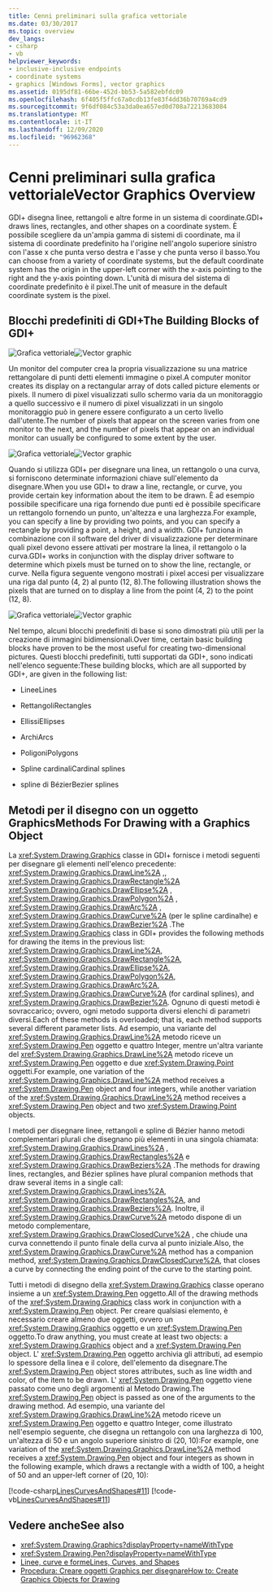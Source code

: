 ```yaml
---
title: Cenni preliminari sulla grafica vettoriale
ms.date: 03/30/2017
ms.topic: overview
dev_langs:
- csharp
- vb
helpviewer_keywords:
- inclusive-inclusive endpoints
- coordinate systems
- graphics [Windows Forms], vector graphics
ms.assetid: 0195df81-66be-452d-bb53-5a582ebfdc09
ms.openlocfilehash: 6f405f5ffc67a0cdb13fe83f4dd36b70769a4cd9
ms.sourcegitcommit: 9f6df084c53a3da0ea657ed0d708a72213683084
ms.translationtype: MT
ms.contentlocale: it-IT
ms.lasthandoff: 12/09/2020
ms.locfileid: "96962368"
---
```

# <a name="vector-graphics-overview"></a><span data-ttu-id="c8fcd-102">Cenni preliminari sulla grafica vettoriale</span><span class="sxs-lookup"><span data-stu-id="c8fcd-102">Vector Graphics Overview</span></span>
<span data-ttu-id="c8fcd-103">GDI+ disegna linee, rettangoli e altre forme in un sistema di coordinate.</span><span class="sxs-lookup"><span data-stu-id="c8fcd-103">GDI+ draws lines, rectangles, and other shapes on a coordinate system.</span></span> <span data-ttu-id="c8fcd-104">È possibile scegliere da un'ampia gamma di sistemi di coordinate, ma il sistema di coordinate predefinito ha l'origine nell'angolo superiore sinistro con l'asse x che punta verso destra e l'asse y che punta verso il basso.</span><span class="sxs-lookup"><span data-stu-id="c8fcd-104">You can choose from a variety of coordinate systems, but the default coordinate system has the origin in the upper-left corner with the x-axis pointing to the right and the y-axis pointing down.</span></span> <span data-ttu-id="c8fcd-105">L'unità di misura del sistema di coordinate predefinito è il pixel.</span><span class="sxs-lookup"><span data-stu-id="c8fcd-105">The unit of measure in the default coordinate system is the pixel.</span></span>  
  
## <a name="the-building-blocks-of-gdi"></a><span data-ttu-id="c8fcd-106">Blocchi predefiniti di GDI+</span><span class="sxs-lookup"><span data-stu-id="c8fcd-106">The Building Blocks of GDI+</span></span>  
 <span data-ttu-id="c8fcd-107">![Grafica vettoriale](./media/aboutgdip02-art01.gif "AboutGdip02_Art01")</span><span class="sxs-lookup"><span data-stu-id="c8fcd-107">![Vector graphic](./media/aboutgdip02-art01.gif "AboutGdip02_Art01")</span></span>  
  
 <span data-ttu-id="c8fcd-108">Un monitor del computer crea la propria visualizzazione su una matrice rettangolare di punti detti elementi immagine o pixel.</span><span class="sxs-lookup"><span data-stu-id="c8fcd-108">A computer monitor creates its display on a rectangular array of dots called picture elements or pixels.</span></span> <span data-ttu-id="c8fcd-109">Il numero di pixel visualizzati sullo schermo varia da un monitoraggio a quello successivo e il numero di pixel visualizzati in un singolo monitoraggio può in genere essere configurato a un certo livello dall'utente.</span><span class="sxs-lookup"><span data-stu-id="c8fcd-109">The number of pixels that appear on the screen varies from one monitor to the next, and the number of pixels that appear on an individual monitor can usually be configured to some extent by the user.</span></span>  
  
 <span data-ttu-id="c8fcd-110">![Grafica vettoriale](./media/aboutgdip02-art02.gif "AboutGdip02_Art02")</span><span class="sxs-lookup"><span data-stu-id="c8fcd-110">![Vector graphic](./media/aboutgdip02-art02.gif "AboutGdip02_Art02")</span></span>  
  
 <span data-ttu-id="c8fcd-111">Quando si utilizza GDI+ per disegnare una linea, un rettangolo o una curva, si forniscono determinate informazioni chiave sull'elemento da disegnare.</span><span class="sxs-lookup"><span data-stu-id="c8fcd-111">When you use GDI+ to draw a line, rectangle, or curve, you provide certain key information about the item to be drawn.</span></span> <span data-ttu-id="c8fcd-112">È ad esempio possibile specificare una riga fornendo due punti ed è possibile specificare un rettangolo fornendo un punto, un'altezza e una larghezza.</span><span class="sxs-lookup"><span data-stu-id="c8fcd-112">For example, you can specify a line by providing two points, and you can specify a rectangle by providing a point, a height, and a width.</span></span> <span data-ttu-id="c8fcd-113">GDI+ funziona in combinazione con il software del driver di visualizzazione per determinare quali pixel devono essere attivati per mostrare la linea, il rettangolo o la curva.</span><span class="sxs-lookup"><span data-stu-id="c8fcd-113">GDI+ works in conjunction with the display driver software to determine which pixels must be turned on to show the line, rectangle, or curve.</span></span> <span data-ttu-id="c8fcd-114">Nella figura seguente vengono mostrati i pixel accesi per visualizzare una riga dal punto (4, 2) al punto (12, 8).</span><span class="sxs-lookup"><span data-stu-id="c8fcd-114">The following illustration shows the pixels that are turned on to display a line from the point (4, 2) to the point (12, 8).</span></span>  
  
 <span data-ttu-id="c8fcd-115">![Grafica vettoriale](./media/aboutgdip02-art03.gif "AboutGdip02_Art03")</span><span class="sxs-lookup"><span data-stu-id="c8fcd-115">![Vector graphic](./media/aboutgdip02-art03.gif "AboutGdip02_Art03")</span></span>  
  
 <span data-ttu-id="c8fcd-116">Nel tempo, alcuni blocchi predefiniti di base si sono dimostrati più utili per la creazione di immagini bidimensionali.</span><span class="sxs-lookup"><span data-stu-id="c8fcd-116">Over time, certain basic building blocks have proven to be the most useful for creating two-dimensional pictures.</span></span> <span data-ttu-id="c8fcd-117">Questi blocchi predefiniti, tutti supportati da GDI+, sono indicati nell'elenco seguente:</span><span class="sxs-lookup"><span data-stu-id="c8fcd-117">These building blocks, which are all supported by GDI+, are given in the following list:</span></span>  
  
- <span data-ttu-id="c8fcd-118">Linee</span><span class="sxs-lookup"><span data-stu-id="c8fcd-118">Lines</span></span>  
  
- <span data-ttu-id="c8fcd-119">Rettangoli</span><span class="sxs-lookup"><span data-stu-id="c8fcd-119">Rectangles</span></span>  
  
- <span data-ttu-id="c8fcd-120">Ellissi</span><span class="sxs-lookup"><span data-stu-id="c8fcd-120">Ellipses</span></span>  
  
- <span data-ttu-id="c8fcd-121">Archi</span><span class="sxs-lookup"><span data-stu-id="c8fcd-121">Arcs</span></span>  
  
- <span data-ttu-id="c8fcd-122">Poligoni</span><span class="sxs-lookup"><span data-stu-id="c8fcd-122">Polygons</span></span>  
  
- <span data-ttu-id="c8fcd-123">Spline cardinali</span><span class="sxs-lookup"><span data-stu-id="c8fcd-123">Cardinal splines</span></span>  
  
- <span data-ttu-id="c8fcd-124">spline di Bézier</span><span class="sxs-lookup"><span data-stu-id="c8fcd-124">Bezier splines</span></span>  
  
## <a name="methods-for-drawing-with-a-graphics-object"></a><span data-ttu-id="c8fcd-125">Metodi per il disegno con un oggetto Graphics</span><span class="sxs-lookup"><span data-stu-id="c8fcd-125">Methods For Drawing with a Graphics Object</span></span>  
 <span data-ttu-id="c8fcd-126">La <xref:System.Drawing.Graphics> classe in GDI+ fornisce i metodi seguenti per disegnare gli elementi nell'elenco precedente: <xref:System.Drawing.Graphics.DrawLine%2A> ,, <xref:System.Drawing.Graphics.DrawRectangle%2A> <xref:System.Drawing.Graphics.DrawEllipse%2A> , <xref:System.Drawing.Graphics.DrawPolygon%2A> , <xref:System.Drawing.Graphics.DrawArc%2A> , <xref:System.Drawing.Graphics.DrawCurve%2A> (per le spline cardinalhe) e <xref:System.Drawing.Graphics.DrawBezier%2A> .</span><span class="sxs-lookup"><span data-stu-id="c8fcd-126">The <xref:System.Drawing.Graphics> class in GDI+ provides the following methods for drawing the items in the previous list: <xref:System.Drawing.Graphics.DrawLine%2A>, <xref:System.Drawing.Graphics.DrawRectangle%2A>, <xref:System.Drawing.Graphics.DrawEllipse%2A>, <xref:System.Drawing.Graphics.DrawPolygon%2A>, <xref:System.Drawing.Graphics.DrawArc%2A>, <xref:System.Drawing.Graphics.DrawCurve%2A> (for cardinal splines), and <xref:System.Drawing.Graphics.DrawBezier%2A>.</span></span> <span data-ttu-id="c8fcd-127">Ognuno di questi metodi è sovraccarico; ovvero, ogni metodo supporta diversi elenchi di parametri diversi.</span><span class="sxs-lookup"><span data-stu-id="c8fcd-127">Each of these methods is overloaded; that is, each method supports several different parameter lists.</span></span> <span data-ttu-id="c8fcd-128">Ad esempio, una variante del <xref:System.Drawing.Graphics.DrawLine%2A> metodo riceve un <xref:System.Drawing.Pen> oggetto e quattro Integer, mentre un'altra variante del <xref:System.Drawing.Graphics.DrawLine%2A> metodo riceve un <xref:System.Drawing.Pen> oggetto e due <xref:System.Drawing.Point> oggetti.</span><span class="sxs-lookup"><span data-stu-id="c8fcd-128">For example, one variation of the <xref:System.Drawing.Graphics.DrawLine%2A> method receives a <xref:System.Drawing.Pen> object and four integers, while another variation of the <xref:System.Drawing.Graphics.DrawLine%2A> method receives a <xref:System.Drawing.Pen> object and two <xref:System.Drawing.Point> objects.</span></span>  
  
 <span data-ttu-id="c8fcd-129">I metodi per disegnare linee, rettangoli e spline di Bézier hanno metodi complementari plurali che disegnano più elementi in una singola chiamata: <xref:System.Drawing.Graphics.DrawLines%2A> , <xref:System.Drawing.Graphics.DrawRectangles%2A> e <xref:System.Drawing.Graphics.DrawBeziers%2A> .</span><span class="sxs-lookup"><span data-stu-id="c8fcd-129">The methods for drawing lines, rectangles, and Bézier splines have plural companion methods that draw several items in a single call: <xref:System.Drawing.Graphics.DrawLines%2A>, <xref:System.Drawing.Graphics.DrawRectangles%2A>, and <xref:System.Drawing.Graphics.DrawBeziers%2A>.</span></span> <span data-ttu-id="c8fcd-130">Inoltre, il <xref:System.Drawing.Graphics.DrawCurve%2A> metodo dispone di un metodo complementare, <xref:System.Drawing.Graphics.DrawClosedCurve%2A> , che chiude una curva connettendo il punto finale della curva al punto iniziale.</span><span class="sxs-lookup"><span data-stu-id="c8fcd-130">Also, the <xref:System.Drawing.Graphics.DrawCurve%2A> method has a companion method, <xref:System.Drawing.Graphics.DrawClosedCurve%2A>, that closes a curve by connecting the ending point of the curve to the starting point.</span></span>  
  
 <span data-ttu-id="c8fcd-131">Tutti i metodi di disegno della <xref:System.Drawing.Graphics> classe operano insieme a un <xref:System.Drawing.Pen> oggetto.</span><span class="sxs-lookup"><span data-stu-id="c8fcd-131">All of the drawing methods of the <xref:System.Drawing.Graphics> class work in conjunction with a <xref:System.Drawing.Pen> object.</span></span> <span data-ttu-id="c8fcd-132">Per creare qualsiasi elemento, è necessario creare almeno due oggetti, ovvero un <xref:System.Drawing.Graphics> oggetto e un <xref:System.Drawing.Pen> oggetto.</span><span class="sxs-lookup"><span data-stu-id="c8fcd-132">To draw anything, you must create at least two objects: a <xref:System.Drawing.Graphics> object and a <xref:System.Drawing.Pen> object.</span></span> <span data-ttu-id="c8fcd-133">L' <xref:System.Drawing.Pen> oggetto archivia gli attributi, ad esempio lo spessore della linea e il colore, dell'elemento da disegnare.</span><span class="sxs-lookup"><span data-stu-id="c8fcd-133">The <xref:System.Drawing.Pen> object stores attributes, such as line width and color, of the item to be drawn.</span></span> <span data-ttu-id="c8fcd-134">L' <xref:System.Drawing.Pen> oggetto viene passato come uno degli argomenti al Metodo Drawing.</span><span class="sxs-lookup"><span data-stu-id="c8fcd-134">The <xref:System.Drawing.Pen> object is passed as one of the arguments to the drawing method.</span></span> <span data-ttu-id="c8fcd-135">Ad esempio, una variante del <xref:System.Drawing.Graphics.DrawLine%2A> metodo riceve un <xref:System.Drawing.Pen> oggetto e quattro Integer, come illustrato nell'esempio seguente, che disegna un rettangolo con una larghezza di 100, un'altezza di 50 e un angolo superiore sinistro di (20, 10):</span><span class="sxs-lookup"><span data-stu-id="c8fcd-135">For example, one variation of the <xref:System.Drawing.Graphics.DrawLine%2A> method receives a <xref:System.Drawing.Pen> object and four integers as shown in the following example, which draws a rectangle with a width of 100, a height of 50 and an upper-left corner of (20, 10):</span></span>  
  
 [!code-csharp[LinesCurvesAndShapes#11](~/samples/snippets/csharp/VS_Snippets_Winforms/LinesCurvesAndShapes/CS/Class1.cs#11)]
 [!code-vb[LinesCurvesAndShapes#11](~/samples/snippets/visualbasic/VS_Snippets_Winforms/LinesCurvesAndShapes/VB/Class1.vb#11)]  
  
## <a name="see-also"></a><span data-ttu-id="c8fcd-136">Vedere anche</span><span class="sxs-lookup"><span data-stu-id="c8fcd-136">See also</span></span>

- <xref:System.Drawing.Graphics?displayProperty=nameWithType>
- <xref:System.Drawing.Pen?displayProperty=nameWithType>
- [<span data-ttu-id="c8fcd-137">Linee, curve e forme</span><span class="sxs-lookup"><span data-stu-id="c8fcd-137">Lines, Curves, and Shapes</span></span>](lines-curves-and-shapes.md)
- [<span data-ttu-id="c8fcd-138">Procedura: Creare oggetti Graphics per disegnare</span><span class="sxs-lookup"><span data-stu-id="c8fcd-138">How to: Create Graphics Objects for Drawing</span></span>](how-to-create-graphics-objects-for-drawing.md)
